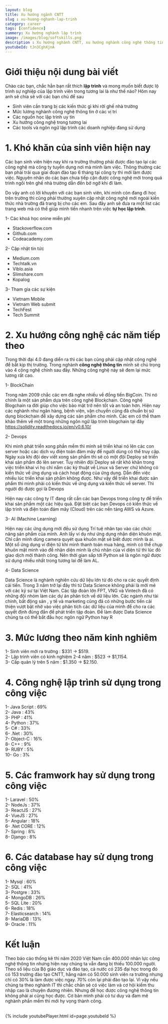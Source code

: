 ```yaml
---
layout: blog
title: Xu hướng ngành CNTT
slug : xu-huong-nghanh-lap-trinh
category: career
tags: [confidence]
summery: Xu hướng nghành lập trình   
image: /images/blog/softskills.png
description : Xu hướng nghành CNTT, xu hướng nghành công nghệ thông tin. Có nên học lập trình, học lập trình bắt đầu từ đâu, lương nghành IT, có nên học lập trình
youtubeId: tJn3CghXjnA
---
```


# **Giới thiệu nội dung bài viết**

Chào các bạn, chắc hẳn bạn rất thích <b>lập trình</b> và mong muốn biết được lộ trình sự nghiệp của lập trình viên trong tương lai là như thế nào? Hôm nay anh sẽ chia sẽ với các bạn chủ để sau

- Sinh viên cần trang bị các kiến thức gì khi rời ghế nhà trường
- Mức lương nghành công nghệ thông tin ở các vị trí
- Các nguồn học lập trình uy tín
- Xu hướng công nghệ trong tương lai
- Các tools và ngôn ngữ lập trình các doanh nghiệp đang sử dụng

# **1. Khó khăn của sinh viên hiện nay**

Các bạn sinh viên hiện nay khi ra trường thường phải được đào tạo lại các công nghệ mà công ty tuyển dụng nơi mà mình làm việc. Thông thường các bạn phải trải qua giai đoạn đào tạo 6 tháng tại công ty thì mới làm được việc. Nguyên nhân do các bạn chưa tiếp cận được công nghệ mới trong quá trình ngồi trên ghế nhà trường dẫn đến bở ngỡ khi đi làm.

Do vậy anh có lời khuyên với các bạn sinh viên, khi mình còn đang đi học trên trường thì cũng phải thường xuyên cập nhật công nghệ mới ngoài kiến thức nhà trường đã trang bị cho các em. Sau đây anh sẽ đưa ra một list các trang web mà có thể giúp mình tiến nhanh trên việc <b>tự học lập trình</b>.

1- Các khoá học onine miễn phí
+ Stackoverflow.com
+ Github.com
+ Codeacademy.com

2- Cập nhật tin tức
+ Medium.com
+ Techtalk.vn
+ Viblo.asia
+ Slimshare.com
+ Kopalog

3- Tham gia các sự kiện
+ Vietnam Mobile
+ Vietnam Web submit
+ TechFest
+ Tech Summit

# **2. Xu hướng công nghệ các năm tiếp theo**

Trong thời đại 4.0 đang diển ra thì các bạn cũng phải cập nhật công nghệ để bắt kịp thị trường. Trong nghành <b>công nghệ thông tin</b> mình sẽ chú trọng vào 4 công nghệ chính sau đây. Những công nghệ này sẽ đem lại mức lương rất cao.

1- BlockChain

Trong năm 2009 chắc các em đã nghe nhiều về đồng tiền BigCoin. Thì nó chính là một sản phẩm dựa trên công nghệ Blockchain. Công nghệ Blogchain ra đời giúp cho việc bảo mật trở nên tốt và an toàn hơn. Hiện nay các nghành như ngân hàng, bệnh viện, vận chuyển cũng đã chuẩn bị sử dụng blockchain để xây dựng các sản phẩm cho mình. Các em có thể tham khảo thêm về một trong những ngôn ngữ lập trình blogchain tại đây https://solidity.readthedocs.io/en/v0.6.10/


2- Devops

Khi mình phát triển xong phần mềm thì mình sẽ triển khai nó lên các con server hoặc các dịch vụ điện toán đám mây để người dùng có thể truy cập. Ngày xưa khi đội dev viết xong sản phẩm thì sẽ có một đội Deploy sẽ triển khai sản phẩm đó lên server. Tuy nhiên đội Deploy sẽ rất khó khăn trong việc triển khai vì họ chỉ nắm các kỷ thuật về Linux và Server chứ không có kiến thức về ứng dụng và cách hoạt động của ứng dụng. Dẫn đến việc nhiều lúc triển khai sản phẩm không được. Như vậy để triển khai được sản phẩm thì mình phải có kiến thức về ứng dụng và kiến thức về server. Thì người đó được gọi là Devops

Hiện nay các công ty IT đang rất cần các bạn Devops trong công ty để triển khai sản phẩm một các hiệu quả. Đặt biệt các bạn Devops có kiến thức về lập trình và điện toán đám mây (Cloud) trên các nền tảng AWS và Azure.

3- AI (Machine Learning)

Hiện nay các ứng dụng mới đều sử dụng Trí tuệ nhân tạo vào các chức năng sản phẩm của mình. Anh lấy ví dụ như ứng dụng nhận diện khuôn mặt. Chỉ cần mình dùng camera quyét qua khuôn mặt sẽ biết được mình là ai. Một số ứng dụng ví điện tử khi mình thanh toán mua hàng, mình có thể chụp khuôn mặt mình vào để nhận diện mình là chủ nhân của ví diện tử thì lúc đó giao dịch mới thành công. Nên thời gian sắp tới Python sẽ là ngôn ngữ được sử dụng nhiều nhất trong tương lai để làm AL.

4- Data Science

Data Science là nghành nghiên cứu dữ liệu lớn từ đó cho ra các quyết định cải tiến. Trong 3 năm trở lại đây thì từ Data Science không phải là mới mẻ với các kỷ sư tại Việt Nam. Các tập đoàn lớn FPT, VNG và Vintech đã có những đội nhóm làm các dự án phân tích về dữ liệu lớn. Các ngành như tài chính, bất động sản , y tế và marketing cũng đã có những bước tiến cải thiện vượt bật nhờ vào việc phân tích các dữ liệu của mình để cho ra các quyết định đúng đắn để phát triển tập đoàn. Để làm được Data Science chúng ta có thể bắt đầu học ngôn ngữ Python hay R  

# **3. Mức lương theo năm kinh nghiêm**

1- Sinh viên mới ra trường : $331 -> $519. <br>
2- Lập trình viên có kinh nghiệm 2-4 năm : $523 -> $1,1154. <br>
3- Cấp quản lý trên 5 năm : $1.350 -> $2.150. <br>


# **4. Công nghệ lập trình sử dụng trong công việc**

1- Java Script 	: 	69%<br>
2- Java 	   	: 	43%<br>
3- PHP 			:	41%<br>
4- Python		:	37%<br>
5- C#			:	33%<br>
6- .Net			:	30%<br>
7- Object-C		:	16%<br>
8- C++			:	9%<br>
9- RUBY 		:	5%<br>
10- Go 			:	3%<br>

# **5. Các framwork hay sử dụng trong công việc**

1- Laravel	:	50%<br>
2- NodeJs	:	37%<br>
3- ReactJS	:	27%<br>
4- VueJS	:	27%<br>
5- Angular	:	18%<br>
6- .Net CORE 	: 12%<br>
7- Spring	:	8%<br>
8- Django	:	8%<br>

# **6. Các database hay sử dụng trong công việc**	

1- Mysql	:	60%<br>
2- SQL		:	41%<br>
3- Postgre 	:	33%<br>
4- MongoDB	:	26%<br>
5- SQL Lite	:	20%<br>
6- Redis	:	18%<br>
7- Elasticsearch :	14%<br>
8- MariaDB	:	13%<br>
9- Oracle	:	11%<br>

# **Kết luận**

Theo báo cáo thống kê thì năm 2020 Việt Nam cần 400.000 nhân lực công nghệ thông tin nhưng hiện nay chúng ta vẫn đang bị thiếu 100.000 người. Theo số liệu của Bộ giáo dục và đào tạo, cả nước có 235 đại học trong đó có 153 trường đào tạo CNTT, hằng năm có 50.000 sinh viên ra trường nhưng chỉ có 30% là làm được việc ngay. 70% còn lại phải đào tạo lại. Vì vậy nếu chúng ta theo nghành IT thì chắc chắn sẽ có việc làm và cơ hội kiếm thu nhập cao là chuyện đương nhiên. Nhưng để học được công nghệ thông tin không phải ai cũng học được. Cơ bản mình phải có tư duy và đam mê nghành phần mềm thì mới hy vọng thành công.


<br>
{% include youtubePlayer.html id=page.youtubeId %}
